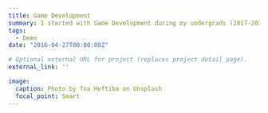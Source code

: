 ```yaml
---
title: Game Development
summary: I started with Game Development during my undergrads (2017-2019), during this time I learned a lot about modeling (Blender) and graphics rendering, Designing Software architectures in an optimized way, and how to handle real-time systems with real-time constraints. After gaining some experience I went to designing Mulitplayer AR-supported Games.
tags:
  - Demo
date: "2016-04-27T00:00:00Z"

# Optional external URL for project (replaces project detail page).
external_link: ''

image:
  caption: Photo by Toa Heftiba on Unsplash
  focal_point: Smart
---
```

